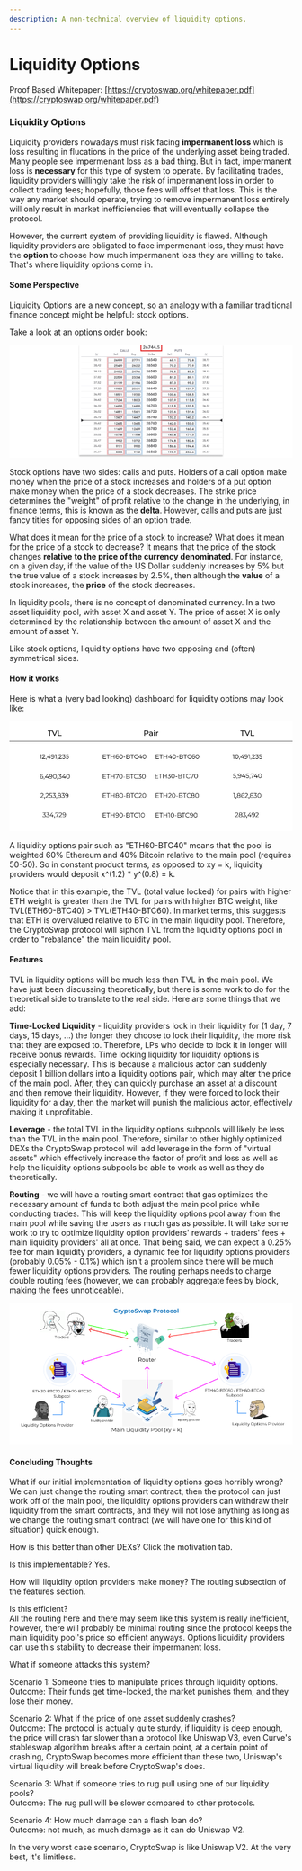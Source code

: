 ```yaml
---
description: A non-technical overview of liquidity options.
---
```


# Liquidity Options

Proof Based Whitepaper: [https://cryptoswap.org/whitepaper.pdf](https://cryptoswap.org/whitepaper.pdf)

### **Liquidity Options**

Liquidity providers nowadays must risk facing **impermanent loss** which is loss resulting in flucations in the price of the underlying asset being traded. Many people see impermenant loss as a bad thing. But in fact, impermanent loss is **necessary** for this type of system to operate. By facilitating trades, liquidity providers willingly take the risk of impermanent loss in order to collect trading fees; hopefully, those fees will offset that loss. This is the way any market should operate, trying to remove impermanent loss entirely will only result in market inefficiencies that will eventually collapse the protocol.&#x20;

However, the current system of providing liquidity is flawed. Although liquidity providers are obligated to face impermenant loss, they must have the **option** to choose how much impermanent loss they are willing to take. That's where liquidity options come in.&#x20;

#### **Some Perspective**

Liquidity Options are a new concept, so an analogy with a familiar traditional finance concept might be helpful: stock options.&#x20;

Take a look at an options order book:

![A stock options order book](<../.gitbook/assets/Group 1 (4).png>)

Stock options have two sides: calls and puts. Holders of a call option make money when the price of a stock increases and holders of a put option make money when the price of a stock decreases. The strike price determines the "weight" of profit relative to the change in the underlying, in finance terms, this is known as the **delta**. However, calls and puts are just fancy titles for opposing sides of an option trade.

What does it mean for the price of a stock to increase? What does it mean for the price of a stock to decrease? It means that the price of the stock changes **relative** **to the price of the currency denominated**. For instance, on a given day, if the value of the US Dollar suddenly increases by 5% but the true value of a stock increases by 2.5%, then although the **value** of a stock increases, the **price** of the stock decreases.&#x20;

In liquidity pools, there is no concept of denominated currency. In a two asset liquidity pool, with asset X and asset Y. The price of asset X is only determined by the relationship between the amount of asset X and the amount of asset Y.&#x20;

Like stock options, liquidity options have two opposing and (often) symmetrical sides.&#x20;

#### **How it works**

Here is what a (very bad looking) dashboard for liquidity options may look like:

![Liquidity Options Dashboard](<../.gitbook/assets/Group 2.png>)

A liquidity options pair such as "ETH60-BTC40" means that the pool is weighted 60% Ethereum and 40% Bitcoin relative to the main pool (requires 50-50). So in constant product terms, as opposed to xy = k, liquidity providers would deposit x^(1.2) \* y^(0.8) = k.&#x20;

Notice that in this example, the TVL (total value locked) for pairs with higher ETH weight is greater than the TVL for pairs with higher BTC weight, like TVL(ETH60-BTC40) > TVL(ETH40-BTC60). In market terms, this suggests that ETH is overvalued relative to BTC in the main liquidity pool. Therefore, the CryptoSwap protocol will siphon TVL from the liquidity options pool in order to "rebalance" the main liquidity pool. &#x20;

#### **Features**

TVL in liquidity options will be much less than TVL in the main pool. We have just been discussing theoretically, but there is some work to do for the theoretical side to translate to the real side. Here are some things that we add:

**Time-Locked Liquidity** - liquidity providers lock in their liquidity for (1 day, 7 days, 15 days, ...) the longer they choose to lock their liquidity, the more risk that they are exposed to. Therefore, LPs who decide to lock it in longer will receive bonus rewards. Time locking liquidity for liquidity options is especially necessary. This is because a malicious actor can suddenly deposit 1 billion dollars into a liquidity options pair, which may alter the price of the main pool. After, they can quickly purchase an asset at a discount and then remove their liquidity. However, if they were forced to lock their liquidity for a day, then the market will punish the malicious actor, effectively making it unprofitable.

**Leverage** - the total TVL in the liquidity options subpools will likely be less than the TVL in the main pool. Therefore, similar to other highly optimized DEXs the CryptoSwap protocol will add leverage in the form of "virtual assets" which effectively increase the factor of profit and loss as well as help the liquidity options subpools be able to work as well as they do theoretically.&#x20;

**Routing** - we will have a routing smart contract that gas optimizes the necessary amount of funds to both adjust the main pool price while conducting trades. This will keep the liquidity options pool away from the main pool while saving the users as much gas as possible. It will take some work to try to optimize liquidity option providers' rewards + traders' fees + main liquidity providers' all at once. That being said, we can expect a 0.25% fee for main liquidity providers, a dynamic fee for liquidity options providers (probably 0.05% - 0.1%) which isn't a problem since there will be much fewer liquidity options providers. The routing perhaps needs to charge double routing fees (however, we can probably aggregate fees by block, making the fees unnoticeable).

![The CryptoSwap protocol overview (this does not fully describe architecture / not official)](../.gitbook/assets/CryptoSwap.png)

#### **Concluding Thoughts**

What if our initial implementation of liquidity options goes horribly wrong? \
We can just change the routing smart contract, then the protocol can just work off of the main pool, the liquidity options providers can withdraw their liquidity from the smart contracts, and they will not lose anything as long as we change the routing smart contract (we will have one for this kind of situation) quick enough.&#x20;

How is this better than other DEXs? Click the motivation tab.&#x20;

Is this implementable? Yes.&#x20;

How will liquidity option providers make money? The routing subsection of the features section.&#x20;

Is this efficient? \
All the routing here and there may seem like this system is really inefficient, however, there will probably be minimal routing since the protocol keeps the main liquidity pool's price so efficient anyways. Options liquidity providers can use this stability to decrease their impermanent loss.

What if someone attacks this system?

Scenario 1: Someone tries to manipulate prices through liquidity options. \
Outcome: Their funds get time-locked, the market punishes them, and they lose their money.

Scenario 2:  What if the price of one asset suddenly crashes?\
Outcome: The protocol is actually quite sturdy, if liquidity is deep enough, the price will crash far slower than a protocol like Uniswap V3, even Curve's stableswap algorithm breaks after a certain point, at a certain point of crashing, CryptoSwap becomes more efficient than these two, Uniswap's virtual liquidity will break before CryptoSwap's does.&#x20;

Scenario 3: What if someone tries to rug pull using one of our liquidity pools?\
Outcome: The rug pull will be slower compared to other protocols.&#x20;

Scenario 4: How much damage can a flash loan do? \
Outcome: not much, as much damage as it can do Uniswap V2.&#x20;

In the very worst case scenario, CryptoSwap is like Uniswap V2. At the very best, it's limitless.&#x20;

